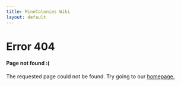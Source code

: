 ```yaml
---
title: MineColonies Wiki
layout: default
---
```

<style type="text/css" media="screen">
  .container {
    text-align: center;
  }
</style>

# Error 404

#### Page not found :(

The requested page could not be found. Try going to our [homepage.](../../MinecoloniesWiki/)
